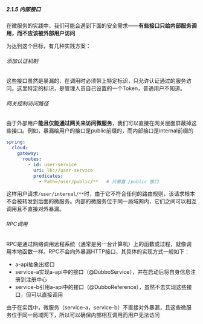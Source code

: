 ##### 2.1.5 内部接口

在微服务的实践中，我们可能会遇到下面的安全需求——**有些接口只给内部服务调用，而不应该被外部用户访问**

为达到这个目标，有几种实践方案：

###### 添加认证机制

这些接口虽然是暴漏的，在调用时必须带上特定标识，只允许认证通过的服务访问。这里特定的标识，是管理人员自己设置的一个Token，普通用户不知道。

###### 网关控制访问路径

由于外部用户**能且仅能通过网关来访问微服务**，我们可以直接在网关层面屏蔽掉这些接口。例如，暴漏给用户的接口是public前缀的，而内部接口是internal前缀的

```yml
spring:
  cloud:
    gateway:
      routes:
        - id: user-service
          uri: lb://user-service
          predicates:
            - Path=/user/public/**   # 只暴露 /public 接口
```

这样用户请求`/user/internal/**`时，由于它不符合任何的路由规则，该请求根本不会被转发到后面的微服务。内部的微服务位于同一局域网内，它们之间可以相互调用且不直接对外暴漏。

###### RPC调用

RPC是通过网络调用远程系统（通常是另一台计算机）上的函数或过程，就像调用本地函数一样。RPC不会向外暴漏HTTP接口，其具体的实现方式一般如下：

- a-api抽象出接口
- service-a实现a-api中的接口（@DubboService），并在启动后将自身信息注册到注册中心
- service-b引用a-api中的接口（@DubboReference），虽然不去实现这些接口，但可以直接调用

由于在实践中，微服务（service-a，service-b）不直接对外暴漏，且这些微服务位于同一局域网下，所以可以确保内部相互调用而用户无法访问